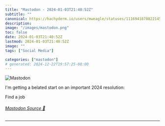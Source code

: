 ```yaml
---
title: "Mastodon - 2024-01-03T21:40:52Z"
subtitle: ""
canonical: https://hachyderm.io/users/mweagle/statuses/111694187882214586
description:
image: "/images/mastodon.png"
toc: false
date: 2024-01-03T21:40:52Z
lastmod: 2024-01-03T21:40:52Z
image: ""
tags: ["Social Media"]

categories: ["mastodon"]
# generated: 2024-12-22T19:57:25-08:00
---
```

![Mastodon](/images/mastodon.png)

<p>I&#39;m getting a belated start on an important 2024 resolution:</p><p>Find a job</p>


###### [Mastodon Source 🐘](https://hachyderm.io/@mweagle/111694187882214586)

___
